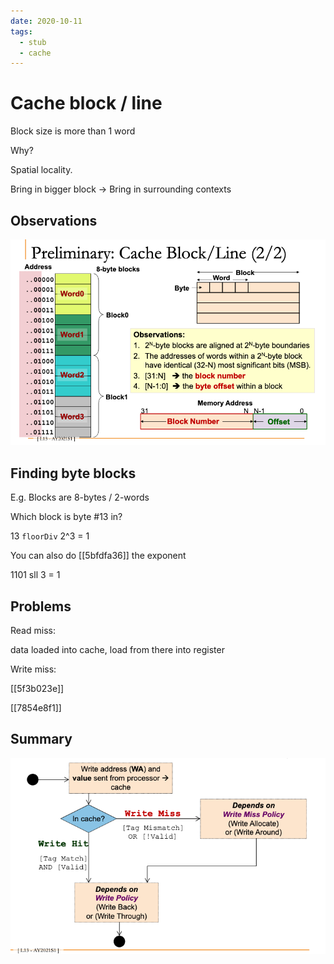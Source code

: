 ```yaml
---
date: 2020-10-11
tags: 
  - stub
  - cache
---
```


# Cache block / line

Block size is more than 1 word

Why?

Spatial locality.

Bring in bigger block -> Bring in surrounding contexts

## Observations

![](./static/cache-block-observations.png)

## Finding byte blocks

E.g. Blocks are 8-bytes / 2-words

Which block is byte #13 in?

13 `floorDiv` 2^3 = 1

You can also do [[5bfdfa36]]  the exponent

1101 sll 3 = 1

## Problems

Read miss:

data loaded into cache, load from there into register

Write miss:

[[5f3b023e]]

[[7854e8f1]]

## Summary

![](./static/mips-cache-store-inst-sum.png)

